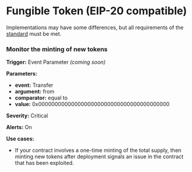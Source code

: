 # Fungible Token (EIP-20 compatible)

Implementations may have some differences, but all requirements of the [standard](https://eips.ethereum.org/EIPS/eip-20) must be met.&#x20;

### Monitor the minting of new tokens

**Trigger:** Event Parameter _(coming soon)_

**Parameters:**

* **event:**  Transfer
* **argument:** from
* **comparator:** equal to
* **value:** 0x0000000000000000000000000000000000000000

**Severity:** Critical&#x20;

**Alerts:** On

**Use cases:**&#x20;

* If your contract involves a one-time minting of the total supply, then minting new tokens after deployment signals an issue in the contract that has been exploited.
